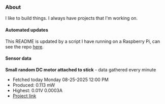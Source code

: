 ### About
I like to build things. I always have projects that I'm working on.

#### Automated updates
This README is updated by a script I have running on a Raspberry Pi, can see the repo [here](https://github.com/jdc-cunningham/raspi-git-repo-updater).

#### Sensor data


**Small random DC motor attached to stick** - data gathered every minute
- Fetched today Monday 08-25-2025 12:00 PM
- Produced: 0.113 mW
- Highest: 0.01V 0.0003A
- [Project link](https://github.com/jdc-cunningham/turbine-raspi)